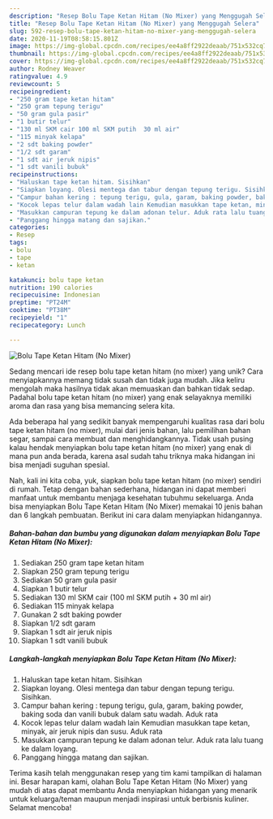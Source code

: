 ```yaml
---
description: "Resep Bolu Tape Ketan Hitam (No Mixer) yang Menggugah Selera"
title: "Resep Bolu Tape Ketan Hitam (No Mixer) yang Menggugah Selera"
slug: 592-resep-bolu-tape-ketan-hitam-no-mixer-yang-menggugah-selera
date: 2020-11-19T08:58:15.801Z
image: https://img-global.cpcdn.com/recipes/ee4a8ff2922deaab/751x532cq70/bolu-tape-ketan-hitam-no-mixer-foto-resep-utama.jpg
thumbnail: https://img-global.cpcdn.com/recipes/ee4a8ff2922deaab/751x532cq70/bolu-tape-ketan-hitam-no-mixer-foto-resep-utama.jpg
cover: https://img-global.cpcdn.com/recipes/ee4a8ff2922deaab/751x532cq70/bolu-tape-ketan-hitam-no-mixer-foto-resep-utama.jpg
author: Rodney Weaver
ratingvalue: 4.9
reviewcount: 5
recipeingredient:
- "250 gram tape ketan hitam"
- "250 gram tepung terigu"
- "50 gram gula pasir"
- "1 butir telur"
- "130 ml SKM cair 100 ml SKM putih  30 ml air"
- "115 minyak kelapa"
- "2 sdt baking powder"
- "1/2 sdt garam"
- "1 sdt air jeruk nipis"
- "1 sdt vanili bubuk"
recipeinstructions:
- "Haluskan tape ketan hitam. Sisihkan"
- "Siapkan loyang. Olesi mentega dan tabur dengan tepung terigu. Sisihkan."
- "Campur bahan kering : tepung terigu, gula, garam, baking powder, baking soda dan vanili bubuk dalam satu wadah. Aduk rata"
- "Kocok lepas telur dalam wadah lain Kemudian masukkan tape ketan, minyak, air jeruk nipis dan susu. Aduk rata"
- "Masukkan campuran tepung ke dalam adonan telur. Aduk rata lalu tuang ke dalam loyang."
- "Panggang hingga matang dan sajikan."
categories:
- Resep
tags:
- bolu
- tape
- ketan

katakunci: bolu tape ketan 
nutrition: 190 calories
recipecuisine: Indonesian
preptime: "PT24M"
cooktime: "PT38M"
recipeyield: "1"
recipecategory: Lunch

---
```



![Bolu Tape Ketan Hitam (No Mixer)](https://img-global.cpcdn.com/recipes/ee4a8ff2922deaab/751x532cq70/bolu-tape-ketan-hitam-no-mixer-foto-resep-utama.jpg)

Sedang mencari ide resep bolu tape ketan hitam (no mixer) yang unik? Cara menyiapkannya memang tidak susah dan tidak juga mudah. Jika keliru mengolah maka hasilnya tidak akan memuaskan dan bahkan tidak sedap. Padahal bolu tape ketan hitam (no mixer) yang enak selayaknya memiliki aroma dan rasa yang bisa memancing selera kita.

Ada beberapa hal yang sedikit banyak mempengaruhi kualitas rasa dari bolu tape ketan hitam (no mixer), mulai dari jenis bahan, lalu pemilihan bahan segar, sampai cara membuat dan menghidangkannya. Tidak usah pusing kalau hendak menyiapkan bolu tape ketan hitam (no mixer) yang enak di mana pun anda berada, karena asal sudah tahu triknya maka hidangan ini bisa menjadi suguhan spesial.




Nah, kali ini kita coba, yuk, siapkan bolu tape ketan hitam (no mixer) sendiri di rumah. Tetap dengan bahan sederhana, hidangan ini dapat memberi manfaat untuk membantu menjaga kesehatan tubuhmu sekeluarga. Anda bisa menyiapkan Bolu Tape Ketan Hitam (No Mixer) memakai 10 jenis bahan dan 6 langkah pembuatan. Berikut ini cara dalam menyiapkan hidangannya.

<!--inarticleads1-->

##### Bahan-bahan dan bumbu yang digunakan dalam menyiapkan Bolu Tape Ketan Hitam (No Mixer):

1. Sediakan 250 gram tape ketan hitam
1. Siapkan 250 gram tepung terigu
1. Sediakan 50 gram gula pasir
1. Siapkan 1 butir telur
1. Sediakan 130 ml SKM cair (100 ml SKM putih + 30 ml air)
1. Sediakan 115 minyak kelapa
1. Gunakan 2 sdt baking powder
1. Siapkan 1/2 sdt garam
1. Siapkan 1 sdt air jeruk nipis
1. Siapkan 1 sdt vanili bubuk




<!--inarticleads2-->

##### Langkah-langkah menyiapkan Bolu Tape Ketan Hitam (No Mixer):

1. Haluskan tape ketan hitam. Sisihkan
1. Siapkan loyang. Olesi mentega dan tabur dengan tepung terigu. Sisihkan.
1. Campur bahan kering : tepung terigu, gula, garam, baking powder, baking soda dan vanili bubuk dalam satu wadah. Aduk rata
1. Kocok lepas telur dalam wadah lain Kemudian masukkan tape ketan, minyak, air jeruk nipis dan susu. Aduk rata
1. Masukkan campuran tepung ke dalam adonan telur. Aduk rata lalu tuang ke dalam loyang.
1. Panggang hingga matang dan sajikan.




Terima kasih telah menggunakan resep yang tim kami tampilkan di halaman ini. Besar harapan kami, olahan Bolu Tape Ketan Hitam (No Mixer) yang mudah di atas dapat membantu Anda menyiapkan hidangan yang menarik untuk keluarga/teman maupun menjadi inspirasi untuk berbisnis kuliner. Selamat mencoba!
